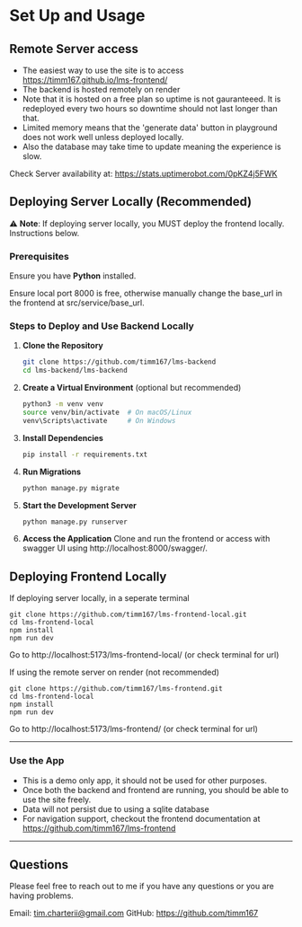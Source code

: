 # Set Up and Usage

## Remote Server access
- The easiest way to use the site is to access https://timm167.github.io/lms-frontend/
- The backend is hosted remotely on render
- Note that it is hosted on a free plan so uptime is not gauranteeed. It is redeployed every two hours so downtime should not last longer than that.
- Limited memory means that the 'generate data' button in playground does not work well unless deployed locally.
- Also the database may take time to update meaning the experience is slow.

Check Server availability at: https://stats.uptimerobot.com/0pKZ4j5FWK

## Deploying Server Locally (Recommended)
⚠️ **Note**: If deploying server locally, you MUST deploy the frontend locally. Instructions below.

### Prerequisites
Ensure you have **Python** installed.

Ensure local port 8000 is free, otherwise manually change the base_url in the frontend at src/service/base_url.

### Steps to Deploy and Use Backend Locally

1. **Clone the Repository**
   ```sh
   git clone https://github.com/timm167/lms-backend
   cd lms-backend/lms-backend
   ```

2. **Create a Virtual Environment** (optional but recommended)
   ```sh
   python3 -m venv venv
   source venv/bin/activate  # On macOS/Linux
   venv\Scripts\activate     # On Windows
   ```

3. **Install Dependencies**
   ```sh
   pip install -r requirements.txt
   ```

4. **Run Migrations**
   ```sh
   python manage.py migrate
   ```

6. **Start the Development Server**
   ```sh
   python manage.py runserver
   ```

7. **Access the Application**
   Clone and run the frontend or access with swagger UI using http://localhost:8000/swagger/.

## Deploying Frontend Locally

If deploying server locally, in a seperate terminal

```
git clone https://github.com/timm167/lms-frontend-local.git
cd lms-frontend-local
npm install
npm run dev
```

Go to http://localhost:5173/lms-frontend-local/ (or check terminal for url)

If using the remote server on render (not recommended)

```
git clone https://github.com/timm167/lms-frontend.git
cd lms-frontend-local
npm install
npm run dev
```

Go to http://localhost:5173/lms-frontend/ (or check terminal for url)

--- 
### Use the App

- This is a demo only app, it should not be used for other purposes.
- Once both the backend and frontend are running, you should be able to use the site freely.
- Data will not persist due to using a sqlite database
- For navigation support, checkout the frontend documentation at https://github.com/timm167/lms-frontend

---
## Questions

Please feel free to reach out to me if you have any questions or you are having problems.

Email: tim.charterii@gmail.com
GitHub: https://github.com/timm167
